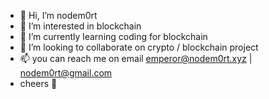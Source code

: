 - 👋 Hi, I’m nodem0rt
- 👀 I’m interested in blockchain
- 🌱 I’m currently learning coding for blockchain
- 💞️ I’m looking to collaborate on crypto / blockchain project  
- 📫 you can reach me on email emperor@nodem0rt.xyz | nodem0rt@gmail.com
- cheers 🍻

<!---
ceneszzz/ceneszzz is a ✨ special ✨ repository because its `README.md` (this file) appears on your GitHub profile.
You can click the Preview link to take a look at your changes.
--->
